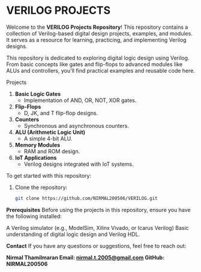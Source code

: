 # VERILOG PROJECTS

Welcome to the **VERILOG Projects Repository**! 
This repository contains a collection of Verilog-based digital design projects, examples, and modules. 
It serves as a resource for learning, practicing, and implementing Verilog designs.

This repository is dedicated to exploring digital logic design using Verilog. 
From basic concepts like gates and flip-flops to advanced modules like ALUs and controllers, you'll find practical examples and reusable code here.

Projects

1. **Basic Logic Gates**
   - Implementation of AND, OR, NOT, XOR gates.
2. **Flip-Flops**
   - D, JK, and T flip-flop designs.
3. **Counters**
   - Synchronous and asynchronous counters.
4. **ALU (Arithmetic Logic Unit)**
   - A simple 4-bit ALU.
5. **Memory Modules**
   - RAM and ROM design.
6. **IoT Applications**
   - Verilog designs integrated with IoT systems.

To get started with this repository:
1. Clone the repository:
   ```bash
   git clone https://github.com/NIRMAL200506/VERILOG.git
   
**Prerequisites**
Before using the projects in this repository, ensure you have the following installed:

A Verilog simulator (e.g., ModelSim, Xilinx Vivado, or Icarus Verilog)
Basic understanding of digital logic design and Verilog HDL.

**Contact**
If you have any questions or suggestions, feel free to reach out:

**Nirmal Thamilmaran
Email: nirmal.t.2005@gmail.com
GitHub: NIRMAL200506**
